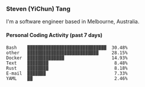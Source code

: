 ### Steven (YiChun) Tang

I'm a software engineer based in Melbourne, Australia.

#### Personal Coding Activity (past 7 days)
```
Bash    ▓▓▓▓▓▓▓▓▓▓▓▓▓▓▓▓▓▓▓▓▓▓▓▓▓▓▓▓▓▓  30.48%
other   ▓▓▓▓▓▓▓▓▓▓▓▓▓▓▓▓▓▓▓▓▓▓▓▓▓▓▓     28.15%
Docker  ▓▓▓▓▓▓▓▓▓▓▓▓▓▓                  14.93%
Text    ▓▓▓▓▓▓▓▓                         8.48%
Rust    ▓▓▓▓▓▓▓▓                         8.18%
E-mail  ▓▓▓▓▓▓▓                          7.33%
YAML    ▓▓                               2.46%
```

